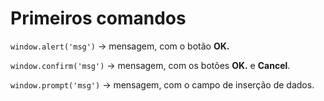 # Primeiros comandos

`window.alert('msg')` -\> mensagem, com o botão **OK.**

`window.confirm('msg')` -\> mensagem, com os botões **OK.** e **Cancel**.

`window.prompt('msg')` -\> mensagem, com o campo de inserção de dados.